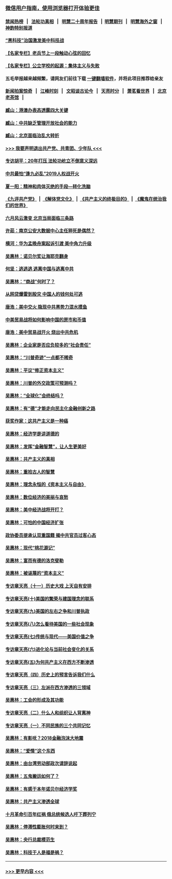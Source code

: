 ### [微信用户指南，使用浏览器打开体验更佳](https://github.com/gfw-breaker/banned-news1/blob/master/indexes/wechat-guide.md?t=0)
#### [禁闻热榜](热点新闻.md?t=0)  &nbsp;&nbsp;|&nbsp;&nbsp; [法轮功真相](https://github.com/gfw-breaker/truth/blob/master/README.md?t=0) &nbsp;&nbsp;|&nbsp;&nbsp; [明慧二十周年报告](https://github.com/gfw-breaker/mh-reports/blob/master/README.md?t=0) &nbsp;&nbsp;|&nbsp;&nbsp;[明慧期刊](https://github.com/gfw-breaker/mh-qikan) &nbsp;&nbsp;|&nbsp;&nbsp; [明慧海外之窗](https://github.com/gfw-breaker/mh-news/blob/master/README.md?t=0) &nbsp;&nbsp;|&nbsp;&nbsp; [神韵特别报道](https://github.com/gfw-breaker/mh-news/blob/master/shenyun.md?t=0)
#### [“黑科技”治国激发美中科技战](../pages/nsc423/n11638056.md?t=02051101) 
#### [【名家专栏】老兵节上一段触动心弦的回忆](../pages/nsc423/n11646016.md?t=02051101) 
#### [【名家专栏】公立学校的起源：集体主义与失败](../pages/nsc423/n11601833.md?t=02051101) 
#### 五毛举报越来越频繁，请网友们前往下载 [一键翻墙软件](https://github.com/gfw-breaker/ssr-accounts)，并将此项目推荐给亲友
#### [新闻拍案惊奇](https://github.com/gfw-breaker/banned-news1/blob/master/pages/link4.md) &nbsp;&nbsp;|&nbsp;&nbsp; [江峰时刻](https://github.com/gfw-breaker/banned-news1/blob/master/pages/link4.md) &nbsp;&nbsp;|&nbsp;&nbsp; [文昭谈古论今](https://github.com/gfw-breaker/banned-news1/blob/master/pages/link4.md) &nbsp;&nbsp;|&nbsp;&nbsp; [天亮时分](https://github.com/gfw-breaker/banned-news1/blob/master/pages/link4.md) &nbsp;&nbsp;|&nbsp;&nbsp; [萧茗看世界](https://github.com/gfw-breaker/banned-news1/blob/master/pages/link4.md) &nbsp;&nbsp;|&nbsp;&nbsp; [北京老茶馆](https://github.com/gfw-breaker/banned-news1/blob/master/pages/link4.md) &nbsp;&nbsp;|&nbsp;&nbsp; 
#### [臧山：港澳办表态透露四大关键](../pages/nsc423/n11421628.md?t=02051101) 
#### [臧山：中共缺乏管理开放社会的能力](../pages/nsc423/n11407457.md?t=02051101) 
#### [臧山：北京面临治乱大转折](../pages/nsc423/n11406895.md?t=02051101) 
#### [>>> 我要声明退出共产党、共青团、少年队 <<<](https://github.com/begood0513/goodnews/blob/master/quit/letter.md) 
#### [专访胡平：20年打压 法轮功屹立不倒意义深远](../pages/nsc423/n11398800.md?t=02051101) 
#### [中共最怕“逢九必乱”2019人权战开火](../pages/nsc423/n11385248.md?t=02051101) 
#### [夏一阳：精神和肉体灭绝的手段—转化洗脑](../pages/nsc423/n11368250.md?t=02051101) 
#### [《九评共产党》](https://github.com/begood0513/9ping.md/blob/master/README.md) &nbsp;|&nbsp; [《解体党文化》](../../../../jtdwh.md/blob/master/README.md)  &nbsp;|&nbsp; [《共产主义的终极目的》](../../../../gczydzjmd.md/blob/master/README.md) &nbsp;|&nbsp; [《魔鬼在统治我们的世界》](../../../../mgztzwmdsj.md/blob/master/README.md) 
#### [六月风云激变 北京当局面临三条路](../pages/nsc423/n11313668.md?t=02051101) 
#### [许茹：南京公安大数据中心主任猝死是偶然？](../pages/nsc423/n11064744.md?t=02051101) 
#### [横河：华为孟晚舟案起诉引渡 美中角力升级](../pages/nsc423/n11027230.md?t=02051101) 
#### [吴惠林：诺贝尔奖让海耶克翻身](../pages/nsc423/n10890049.md?t=02051101) 
#### [何坚：逃逃逃 逃离中国与逃离中共](../pages/nsc423/n10592891.md?t=02051101) 
#### [吴惠林：“商战”何时了？](../pages/nsc423/n10573558.md?t=02051101) 
#### [从网贷爆雷到股灾 中国人的钱何处可逃](../pages/nsc423/n10572800.md?t=02051101) 
#### [唐浩：美中交火 隐现中共黑势力混水摸鱼](../pages/nsc423/n10544040.md?t=02051101) 
#### [中美贸易战将如何影响中国的房市和币值](../pages/nsc423/n10543697.md?t=02051101) 
#### [唐浩：美中贸易战开火 烧出中共危机](../pages/nsc423/n10540126.md?t=02051101) 
#### [吴惠林：企业家是否应负较多的“社会责任”](../pages/nsc423/n10535022.md?t=02051101) 
#### [吴惠林：“川普奇迹”一点都不稀奇](../pages/nsc423/n10512808.md?t=02051101) 
#### [吴惠林：平议“修正资本主义”](../pages/nsc423/n10495724.md?t=02051101) 
#### [吴惠林：川普的外交政策可预测吗？](../pages/nsc423/n10462387.md?t=02051101) 
#### [吴惠林：“全球化”会终结吗？](../pages/nsc423/n10452838.md?t=02051101) 
#### [吴惠林：有“德”才能走向民主化金融创新之路](../pages/nsc423/n10432292.md?t=02051101) 
#### [获奖作家：这共产主义是一种癌](../pages/nsc423/n10431541.md?t=02051101) 
#### [吴惠林：经济学是讲道德的](../pages/nsc423/n10398014.md?t=02051101) 
#### [吴惠林：发挥“金融智慧”，让人生更美好](../pages/nsc423/n10375019.md?t=02051101) 
#### [吴惠林：共产主义的真相](../pages/nsc423/n10351394.md?t=02051101) 
#### [吴惠林：重拾古人的智慧](../pages/nsc423/n10337691.md?t=02051101) 
#### [吴惠林：理念永恒的《资本主义与自由》](../pages/nsc423/n10316274.md?t=02051101) 
#### [吴惠林：数位经济的美丽与哀愁](../pages/nsc423/n10292946.md?t=02051101) 
#### [吴惠林：美中经济战将开打？](../pages/nsc423/n10258825.md?t=02051101) 
#### [吴惠林：可怕的中国经济扩张](../pages/nsc423/n10219147.md?t=02051101) 
#### [政协委员提承认双重国籍 揭中共官员过客心态](../pages/nsc423/n10208809.md?t=02051101) 
#### [吴惠林：现代“桃花源记”](../pages/nsc423/n10185234.md?t=02051101) 
#### [吴惠林：富而有德的洛克斐勒](../pages/nsc423/n10142264.md?t=02051101) 
#### [吴惠林：被诬蔑的“资本主义”](../pages/nsc423/n10124816.md?t=02051101) 
#### [专访章天亮（十一）历史大戏 上天自有安排](../pages/nsc423/n10094905.md?t=02051101) 
#### [专访章天亮(十)美国的繁荣与建国理念的联系](../pages/nsc423/n10094899.md?t=02051101) 
#### [专访章天亮(九)美国的左右之争和川普执政](../pages/nsc423/n10094889.md?t=02051101) 
#### [专访章天亮(八)怎么看待美国的一些社会现象](../pages/nsc423/n10094857.md?t=02051101) 
#### [专访章天亮(七)传统与现代——美国价值之争](../pages/nsc423/n10093140.md?t=02051101) 
#### [专访章天亮(六)进化论与当前社会变化的关系](../pages/nsc423/n10092036.md?t=02051101) 
#### [专访章天亮(五)为何共产主义在西方不断渗透](../pages/nsc423/n10083620.md?t=02051101) 
#### [专访章天亮（四）历史上的预言告诉我们什么](../pages/nsc423/n10083606.md?t=02051101) 
#### [专访章天亮（三）左派在西方渗透的三领域](../pages/nsc423/n10081115.md?t=02051101) 
#### [吴惠林：工会的形成及其功能](../pages/nsc423/n10080633.md?t=02051101) 
#### [专访章天亮（二）什么人和组织让人背离神](../pages/nsc423/n10076637.md?t=02051101) 
#### [专访章天亮（一）不同民族的三个共同记忆](../pages/nsc423/n10074188.md?t=02051101) 
#### [吴惠林：有影呒？2018金融泡沫大地震](../pages/nsc423/n10040534.md?t=02051101) 
#### [吴惠林：“爱情”这个东西](../pages/nsc423/n10019423.md?t=02051101) 
#### [吴惠林：由台湾劳动部政次请辞说起](../pages/nsc423/n9979679.md?t=02051101) 
#### [吴惠林：五鬼搬运如何了？](../pages/nsc423/n9925338.md?t=02051101) 
#### [吴惠林：有感于本年诺贝尔经济学奖](../pages/nsc423/n9871883.md?t=02051101) 
#### [吴惠林：共产主义渗透全球](../pages/nsc423/n9812748.md?t=02051101) 
#### [十月革命引百年红祸 俄总统候选人吁下葬列宁](../pages/nsc423/n9810182.md?t=02051101) 
#### [吴惠林：停滞性膨胀何时来到？](../pages/nsc423/n9764136.md?t=02051101) 
#### [吴惠林：央行总裁模范生](../pages/nsc423/n9728134.md?t=02051101) 
#### [吴惠林：科技于人是福是祸？](../pages/nsc423/n9672982.md?t=02051101) 

----
#### [ >>> 更早内容 <<< ](../indexes/nsc423-earlier.md)
